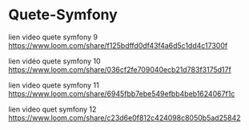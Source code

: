 # Quete-Symfony
lien video quete symfony 9
https://www.loom.com/share/f125bdffd0df43f4a6d5c1dd4c17300f

lien vidéo quete symfony 10
https://www.loom.com/share/036cf2fe709040ecb21d783f3175d17f

lien video quete symfony 11
https://www.loom.com/share/6945fbb7ebe549efbb4beb1624067f1c

lien video quet symfony 12
https://www.loom.com/share/c23d6e0f812c424098c8050b5ad25842